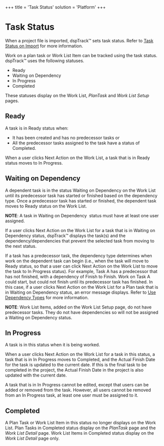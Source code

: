+++
title = 'Task Status'
solution = 'Platform'
+++

# Task Status

When a project file is imported, dspTrack™ sets task status. Refer to
[Task Status on Import](Task_Status_on_Import.htm) for more information.

Work on a plan task or Work List Item can be tracked using the task
status. dspTrack™ uses the following statuses.

  - Ready
  - Waiting on Dependency
  - In Progress
  - Completed

These statuses display on the Work List,
<span style="font-style: italic;">Plan</span>*Task* and *Work List
Setup* pages.

## Ready

A task is in Ready status when:

  - It has been created and has no predecessor tasks or
  - All the predecessor tasks assigned to the task have a status of
    Completed.

When a user clicks Next Action on the Work List, a task that is in Ready
status moves to In Progress.

## Waiting on Dependency

A dependent task is in the status Waiting on Dependency on the Work List
until its predecessor task has started or finished based on the
dependency type. Once a predecessor task has started or finished, the
dependent task moves to Ready status on the Work List.

<span style="font-weight: bold;">NOTE</span>: A task in Waiting on
Dependency <span> </span>status must have at least one user assigned.

If a user clicks Next Action on the Work List for a task that is in
Waiting on Dependency status, dspTrack™ displays the task(s) and the
dependency/dependencies that prevent the selected task from moving to
the next status.

If a task has a predecessor task, the dependency type determines when
work on the dependent task can begin (i.e., when the task will move to
Ready status, so that a user can click Next Action on the Work List to
move the task to In Progress status). For example, Task A has a
predecessor that has not finished, with a dependency of Finish to
Finish. Work on Task A could start, but could not finish until its
predecessor task has finished. In this case, if a user clicks Next
Action on the Work List for a Plan task that is in Waiting on Dependency
status, an error message displays. Refer to [Use Dependency
Types](../Use_Cases/Use_Dependency_Types.htm) for more information.

**NOTE**: Work List Items, added on the Work List Setup page, do not
have predecessor tasks. They do not have dependencies so will not be
assigned a Waiting on Dependency status.

## In Progress

A task is in this status when it is being worked.

When a user clicks Next Action on the Work List for a task in this
status, a task that is in In Progress moves to Completed, and the Actual
Finish Date for the task is updated to the current date. If this is the
final task to be completed in the project, the Actual Finish Date in the
project is also updated with the current date.

A task that is in In Progress cannot be edited, except that users can be
added or removed from the task. However, all users cannot be removed
from an In Progress task, at least one user must be assigned to it.

## Completed

A Plan Task or Work List Item in this status no longer displays on the
Work List. Plan Tasks in Completed status display on the
*<span>Plan</span>Task* page and the *<span>Work List Detail</span>*
page. Work List Items in Completed status display on the *<span>Work
List Detail</span>* page only.
